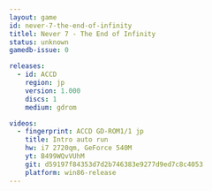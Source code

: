 ```yaml
---
layout: game
id: never-7-the-end-of-infinity
titlel: Never 7 - The End of Infinity
status: unknown
gamedb-issue: 0

releases:
  - id: ACCD
    region: jp
    version: 1.000
    discs: 1
    medium: gdrom

videos:
  - fingerprint: ACCD GD-ROM1/1 jp
    title: Intro auto run
    hw: i7 2720qm, GeForce 540M
    yt: B499WQvVUhM
    git: d59197f84353d7d2b746383e9277d9ed7c8c4053
    platform: win86-release
---
```

